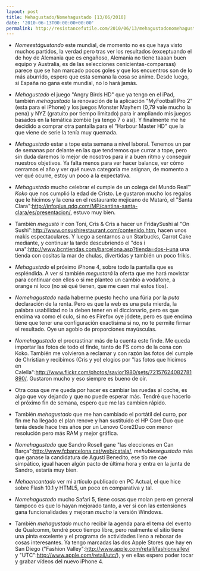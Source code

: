 ```yaml
---
layout: post
title: Mehagustado/Nomehagustado [13/06/2010]
date: '2010-06-13T00:00:00+00:00'
permalink: http://resistancefutile.com/2010/06/13/mehagustadonomehagustado-13062010/
---
```

- *Nomeestágustando* este mundial, de momento no es que haya visto muchos partidos, la verdad pero tras ver los resultados (exceptuando el de hoy de Alemania que es engañoso, Alemania no tiene taaaan buen equipo y Australia, es de las selecciones cenicientas-comparsas) parece que se han marcado pocos goles y que los encuentros son de lo más aburrido, espero que esta semana la cosa se anime. Desde luego, si España no gana este mundial, no lo hará jamás.

- *Mehagustado* el juego "Angry Birds HD" que ya tengo en el iPad, también *mehagustado* la renovación de la aplicación "MyFootball Pro 2" (esta para el iPhone) y los juegos Monster Mayhem (0,79 vale mucho la pena) y NYZ (gratuito por tiempo limitado) para ir ampliando mis juegos basados en la temática zombie (ya tengo 7 o así). Y finalmente me he decidido a comprar otra pantalla para el "Harbour Master HD" que la que viene de serie la tenía muy quemada.

- *Mehagustado* estar a tope esta semana a nivel laboral. Tenemos un par de semanas por delante en las que tendremos que currar a tope, pero sin duda daremos lo mejor de nosotros para ir a buen ritmo y conseguir nuestros objetivos. Ya falta menos para ver hacer balance, ver cómo cerramos el año y ver qué nueva categoría me asignan, de momento a ver qué ocurre, estoy un poco a la expectativa.

- *Mehagustado* mucho celebrar el cumple de un colega del Mundo Real&trade; *Koko* que nos cumplió la edad de Cristo. Le gustaron mucho los regalos que le hicimos y la cena en el restaurante mejicano de Mataró, el "Santa Clara":http://infoplus.qdq.com/MP/cantina-santa-clara/es/presentacion/, estuvo muy bien.

- También *megustó* ir con Toni, Cris & Cris a hacer un FridaySushi al "On Sushi":http://www.onsushirestaurant.com/contenido.htm, hacen unos makis espectaculares. Y luego a sentarnos a un Starbucks, Carrot Cake mediante, y continuar la tarde descubriendo el "dos i una":http://www.bcntiendas.com/barcelona.asp?tienda=dos-i-una una tienda con cositas la mar de chulas, divertidas y también un poco frikis.

- *Mehagustado* el próximo iPhone 4, sobre todo la pantalla que es espléndida. A ver si también *megustará* la oferta que me hará movistar para continuar con ellos o si me planteo un cambio a vodafone, a orange ni loco (no sé qué tienen, que me caen mal estos tíos).

- *Nomehagustado* nada haberme puesto hecho una fúria por la *puta* declaración de la renta. Pero es que la web es una puta mierda, la palabra usabilidad no la deben tener en el diccionario, pero es que encima va como el culo, si no es Firefox oye jódete, pero es que encima tiene que tener una configuración exactísima si no, no te permite firmar el resultado. Oye un agobio de proporciones mayúsculas.

- *Nomehagustado* el procrastinar más de la cuenta este finde. Me queda importar las fotos de todo el finde, tanto de FS como de la cena con Koko. También me volvieron a reclamar y con razón las fotos del cumple de Christian y recibimos (Cris y yo) elogios por "las fotos que hicimos en Calella":http://www.flickr.com/photos/savior1980/sets/72157624082781890/. Gustaron mucho y eso siempre es bueno de oír. 

- Otra cosa que me queda por hacer es cambiar las ruedas al coche, es algo que voy dejando y que no puede esperar más. Tendré que hacerlo el próximo fin de semana, espero que me las cambien rápido.

- También *mehagustado* que me han cambiado el portátil del curro, por fin me ha llegado el plan renove y han sustituido el HP Core Duo que tenía desde hace tres años por un Lenovo Core2Duo con menor resolución pero más RAM y mejor gráfica.

- *Nomehagustado* que Sandro Rosell gane "las elecciones en Can Barça":http://www.fcbarcelona.cat/web/catala/, *mehubiesegustado* más que ganase la candidatura de Agustí Benedito, ese tío me cae simpático, igual hacen algún pacto de última hora y entra en la junta de Sandro, estaría muy bien.

- *Mehaencantado* ver mi artículo publicado en PC Actual, el que hice sobre Flash 10.1 y HTML5, un poco en comparativa y tal. 

- *Nomehagustado* mucho Safari 5, tiene cosas que molan pero en general tampoco es que lo hayan mejorado tanto, a ver si con las extensiones gana funcionalidades y mejoran _mucho_ la versión Windows.

- También *mehagustado* mucho recibir la agenda para el tema del evento de Qualcomm, tendré poco tiempo libre, pero realmente el sitio tiene una pinta excelente y el programa de actividades lleno a rebosar de cosas interesantes. Ya tengo marcadas las dos Apple Stores que hay en San Diego ("Fashion Valley":http://www.apple.com/retail/fashionvalley/ y "UTC":http://www.apple.com/retail/utc/), y en ellas espero poder tocar y grabar vídeos del nuevo iPhone 4.
